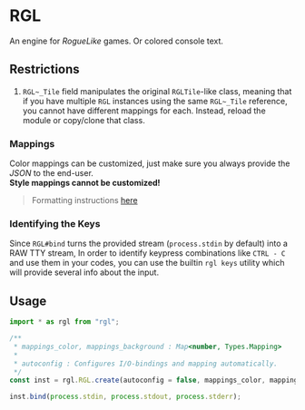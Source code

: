 
# RGL

An engine for _RogueLike_ games.
Or colored console text.

## Restrictions

1) `RGL~_Tile` field manipulates the original `RGLTile`-like class, meaning that if you have multiple `RGL` instances using the same `RGL~_Tile` reference, you cannot have different mappings for each. Instead, reload the module or copy/clone that class.

### Mappings

Color mappings can be customized, just make sure you always provide the _JSON_ to the end-user.  
**Style mappings cannot be customized!**

> Formatting instructions [here](./doc/FORMAT.md "Format")

### Identifying the Keys

Since `RGL#bind` turns the provided stream (`process.stdin` by default) into a RAW TTY stream, In order to identify keypress combinations like `CTRL - C` and use them in your codes, you can use the builtin `rgl keys` utility which will provide several info about the input.

## Usage

```TypeScript
import * as rgl from "rgl";

/**
 * mappings_color, mappings_background : Map<number, Types.Mapping>
 *
 * autoconfig : Configures I/O-bindings and mapping automatically.
 */
const inst = rgl.RGL.create(autoconfig = false, mappings_color, mappings_background);

inst.bind(process.stdin, process.stdout, process.stderr);
```
